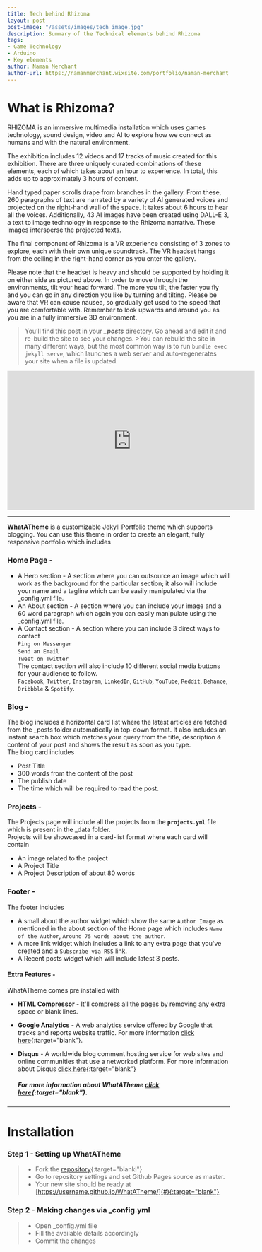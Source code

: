 ```yaml
---
title: Tech behind Rhizoma
layout: post
post-image: "/assets/images/tech_image.jpg" 
description: Summary of the Technical elements behind Rhizoma 
tags:
- Game Technology
- Arduino
- Key elements
author: Naman Merchant
author-url: https://namanmerchant.wixsite.com/portfolio/naman-merchant
---
```


# What is Rhizoma?

RHIZOMA is an immersive multimedia installation which uses games technology, sound design, video and AI to explore how we connect as humans and with the natural environment.

The exhibition includes 12 videos and 17 tracks of music created for this exhibition. There are three uniquely curated combinations of these elements, each of which takes about an hour to experience. In total, this adds up to approximately 3 hours of content.

Hand typed paper scrolls drape from branches in the gallery. From these, 260 paragraphs of text are narrated by a variety of AI generated voices and projected on the right-hand wall of the space. It takes about 6 hours to hear all the voices.
Additionally, 43 AI images have been created using DALL-E 3, a text to image technology in response to the Rhizoma narrative. These images intersperse the projected texts.

The final component of Rhizoma is a VR experience consisting of 3 zones to explore, each with their own unique soundtrack. The VR headset hangs from the ceiling in the right-hand corner as you enter the gallery.

Please note that the headset is heavy and should be supported by holding it on either side as pictured above. In order to move through the environments, tilt your head forward. The more you tilt, the faster you fly and you can go in any direction you like by turning and tilting. Please be aware that VR can cause nausea, so gradually get used to the speed that you are comfortable with. Remember to look upwards and around you as you are in a fully immersive 3D environment.

>You’ll find this post in your ***_posts*** directory. Go ahead and edit it and re-build the site to see your changes. >You can rebuild the site in many different ways, but the most common way is to run `bundle exec jekyll serve`, which launches a web server and auto-regenerates your site when a file is updated.

<iframe width="560" height="315" src="https://www.youtube.com/embed/VfPa2c9kwhQ" frameborder="0" allow="accelerometer; autoplay; encrypted-media; gyroscope; picture-in-picture" allowfullscreen></iframe>

---

**WhatATheme** is a customizable Jekyll Portfolio theme which supports blogging. You can use this theme in order to create an elegant, fully responsive portfolio which includes

### Home Page -
* A Hero section - A section where you can outsource an image which will work as the background for the particular section; it also will include your name and a tagline which can be easily manipulated via the _config.yml file.
* An About section - A section where you can include your image and a 60 word paragraph which again you can easily manipulate using the _config.yml file.
* A Contact section - A section where you can include 3 direct ways to contact<br>
`Ping on Messenger`<br>
`Send an Email`<br>
`Tweet on Twitter`<br>
The contact section will also include 10 different social media buttons for your audience to follow.<br>
`Facebook`, `Twitter`, `Instagram`, `LinkedIn`, `GitHub`, `YouTube`, `Reddit`, `Behance`, `Dribbble` & `Spotify`.

### Blog -
The blog includes a horizontal card list where the latest articles are fetched from the _posts folder automatically in top-down format. It also includes an instant search box which matches your query from the title, description & content of your post and shows the result as soon as you type.<br>
The blog card includes
* Post Title
* 300 words from the content of the post
* The publish date
* The time which will be required to read the post.

### Projects -
The Projects page will include all the projects from the **`projects.yml`** file which is present in the _data folder.<br>
Projects will be showcased in a card-list format where each card will contain
* An image related to the project
* A Project Title
* A Project Description of about 80 words

### Footer -
The footer includes
* A small about the author widget which show the same `Author Image` as mentioned in the about section of the Home page which includes `Name of the Author`, `Around 75 words about the author`.
* A more link widget which includes a link to any extra page that you've created and a `Subscribe via RSS` link.
* A Recent posts widget which will include latest 3 posts.

#### Extra Features -
WhatATheme comes pre installed with
* **HTML Compressor** - It'll compress all the pages by removing any extra space or blank lines.
* **Google Analytics** - A web analytics service offered by Google that tracks and reports website traffic. For more information [click here](https://analytics.google.com){:target="blank"}.
* **Disqus** - A worldwide blog comment hosting service for web sites and online communities that use a networked platform. For more information about Disqus [click here](https://help.disqus.com/en/articles/1717053-what-is-disqus){:target="blank"}

	##### For more information about WhatATheme [click here](https://github.com/thedevslot/WhatATheme/blob/gh-pages/README.md){:target="blank"}.

---

# Installation
### Step 1 - Setting up WhatATheme
> * Fork the [repository](https://github.com/thedevslot/WhatATheme/tree/master){:target="blankl"}
> * Go to repository settings and set Github Pages source as master.
> * Your new site should be ready at [https://username.github.io/WhatATheme/](#){:target="blank"}

### Step 2 - Making changes via **_config.yml**
> * Open _config.yml file
> * Fill the available details accordingly
> * Commit the changes
